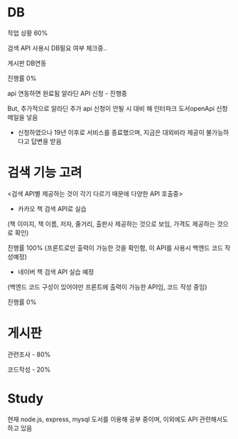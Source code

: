 # DB 

작업 상황 60%

검색 API 사용시 DB필요 여부 체크중..

게시판 DB연동

진행률 0%

api 연동하면 완료됨
알라딘 API 신청 - 진행중

But, 추가적으로 알라딘 추가 api 신청이 안될 시 대비 해 
인터파크 도서openApi 신청메일을 넣음 
- 신청하였으나 19년 이후로 서비스를 종료했으며, 지금은 대외비라 제공이 불가능하다고 답변을 받음

# 검색 기능 고려

<검색 API별 제공하는 것이 각기 다르기 때문에 다양한 API 호출중>

- 카카오 책 검색 API로 실습 

(책 이미지, 책 이름, 저자, 줄거리, 출판사 제공하는 것으로 보임, 가격도 제공하는 것으로 확인)

진행률 100%  (프론트로만 출력이 가능한 것을 확인함, 이 API를 사용시 백엔드 코드 작성예정)

- 네이버 책 검색 API 실습 예정
 
(백엔드 코드 구성이 있어야만 프론트에 출력이 가능한 API임, 코드 작성 중임)

진행률 0%

# 게시판

관련조사 - 80%

코드작성 - 20%

# Study

현재 node.js, express, mysql 도서를 이용해 공부 중이며, 이외에도 API 관련해서도 하고 있음

